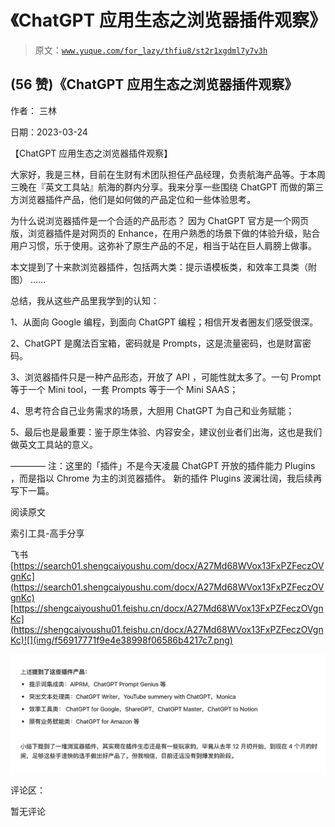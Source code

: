 # 《ChatGPT 应用生态之浏览器插件观察》

> 原文：[`www.yuque.com/for_lazy/thfiu8/st2r1xgdml7y7v3h`](https://www.yuque.com/for_lazy/thfiu8/st2r1xgdml7y7v3h)



## (56 赞)《ChatGPT 应用生态之浏览器插件观察》 

作者： 三林 

日期：2023-03-24 

【ChatGPT 应用生态之浏览器插件观察】 

大家好，我是三林，目前在生财有术团队担任产品经理，负责航海产品等。于本周三晚在『英文工具站』航海的群内分享。我来分享一些围绕 ChatGPT 而做的第三方浏览器插件产品，他们是如何做的产品定位和一些体验思考。 

为什么说浏览器插件是一个合适的产品形态？ 因为 ChatGPT 官方是一个网页版，浏览器插件是对网页的 Enhance，在用户熟悉的场景下做的体验升级，贴合用户习惯，乐于使用。这弥补了原生产品的不足，相当于站在巨人肩膀上做事。 

本文提到了十来款浏览器插件，包括两大类：提示语模板类，和效率工具类（附图） …… 

总结，我从这些产品里我学到的认知： 

1、从面向 Google 编程，到面向 ChatGPT 编程；相信开发者圈友们感受很深。 

2、ChatGPT 是魔法百宝箱，密码就是 Prompts，这是流量密码，也是财富密码。 

3、浏览器插件只是一种产品形态，开放了 API ，可能性就太多了。一句 Prompt 等于一个 Mini tool，一套 Prompts 等于一个 Mini SAAS； 

4、思考符合自己业务需求的场景，大胆用 ChatGPT 为自己和业务赋能； 

5、最后也是最重要：鉴于原生体验、内容安全，建议创业者们出海，这也是我们做英文工具站的意义。 

———— 注：这里的「插件」不是今天凌晨 ChatGPT 开放的插件能力 Plugins ，而是指以 Chrome 为主的浏览器插件。 新的插件 Plugins 波澜壮阔，我后续再写下一篇。 

阅读原文 

索引工具-高手分享 

飞书 [https://search01.shengcaiyoushu.com/docx/A27Md68WVox13FxPZFeczOVgnKc](https://search01.shengcaiyoushu.com/docx/A27Md68WVox13FxPZFeczOVgnKc)[https://shengcaiyoushu01.feishu.cn/docx/A27Md68WVox13FxPZFeczOVgnKc](https://shengcaiyoushu01.feishu.cn/docx/A27Md68WVox13FxPZFeczOVgnKc)![](img/f56917771f9e4e38998f06586b4217c7.png)  

![](img/eaf731bdcb2b1690feb73a8176542a35.png)  

评论区： 

暂无评论